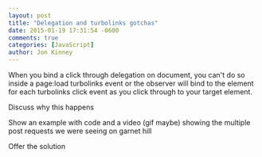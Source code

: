 ```yaml
---
layout: post
title: "Delegation and turbolinks gotchas"
date: 2015-01-19 17:31:54 -0600
comments: true
categories: [JavaScript]
author: Jon Kinney
---
```


When you bind a click through delegation on document, you can't do so inside
a page:load turbolinks event or the observer will bind to the element for each
turbolinks click event as you click through to your target element. 

Discuss why this happens

Show an example with code and a video (gif maybe) showing the multiple post requests we were seeing on garnet hill

Offer the solution
